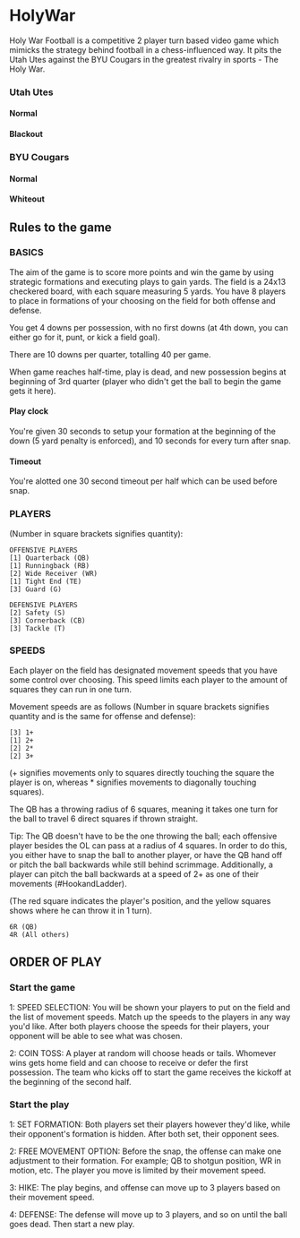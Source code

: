 # HolyWar
Holy War Football is a competitive 2 player turn based video game which mimicks the strategy behind football in a chess-influenced way. It pits the Utah Utes against the BYU Cougars in the greatest rivalry in sports - The Holy War.

### Utah Utes

#### Normal

#### Blackout

### BYU Cougars

#### Normal

#### Whiteout

## Rules to the game

### BASICS

The aim of the game is to score more points and win the game by using strategic formations and executing plays to gain yards. The field is a 24x13 checkered board, with each square measuring 5 yards. You have 8 players to place in formations of your choosing on the field for both offense and defense.

You get 4 downs per possession, with no first downs (at 4th down, you can either go for it, punt, or kick a field goal).

There are 10 downs per quarter, totalling 40 per game.

When game reaches half-time, play is dead, and new possession begins at beginning of 3rd quarter (player who didn't get the ball to begin the game gets it here).

#### Play clock

You're given 30 seconds to setup your formation at the beginning of the down (5 yard penalty is enforced), and 10 seconds for every turn after snap.

#### Timeout

You're alotted one 30 second timeout per half which can be used before snap.

### PLAYERS

(Number in square brackets signifies quantity):

    OFFENSIVE PLAYERS
    [1] Quarterback (QB)
    [1] Runningback (RB)
    [2] Wide Receiver (WR)
    [1] Tight End (TE)
    [3] Guard (G)

    DEFENSIVE PLAYERS
    [2] Safety (S)
    [3] Cornerback (CB)
    [3] Tackle (T)

### SPEEDS

Each player on the field has designated movement speeds that you have some control over choosing. This speed limits each player to the amount of squares they can run in one turn.

Movement speeds are as follows (Number in square brackets signifies quantity and is the same for offense and defense):

    [3] 1+
    [1] 2+
    [2] 2*
    [2] 3+

(+ signifies movements only to squares directly touching the square the player is on, whereas * signifies movements to diagonally touching squares).

The QB has a throwing radius of 6 squares, meaning it takes one turn for the ball to travel 6 direct squares if thrown straight.

Tip: The QB doesn't have to be the one throwing the ball; each offensive player besides the OL can pass at a radius of 4 squares. In order to do this, you either have to snap the ball to another player, or have the QB hand off or pitch the ball backwards while still behind scrimmage. Additionally, a player can pitch the ball backwards at a speed of 2+ as one of their movements (#HookandLadder).

(The red square indicates the player's position, and the yellow squares shows where he can throw it in 1 turn).

    6R (QB)
    4R (All others)

## ORDER OF PLAY

### Start the game

1: SPEED SELECTION: You will be shown your players to put on the field and the list of movement speeds. Match up the speeds to the players in any way you'd like. After both players choose the speeds for their players, your opponent will be able to see what was chosen.

2: COIN TOSS: A player at random will choose heads or tails. Whomever wins gets home field and can choose to receive or defer the first possession. The team who kicks off to start the game receives the kickoff at the beginning of the second half.

### Start the play

1: SET FORMATION: Both players set their players however they'd like, while their opponent's formation is hidden. After both set, their opponent sees.

2: FREE MOVEMENT OPTION: Before the snap, the offense can make one adjustment to their formation. For example; QB to shotgun position, WR in motion, etc. The player you move is limited by their movement speed.

3: HIKE: The play begins, and offense can move up to 3 players based on their movement speed.

4: DEFENSE: The defense will move up to 3 players, and so on until the ball goes dead. Then start a new play.
